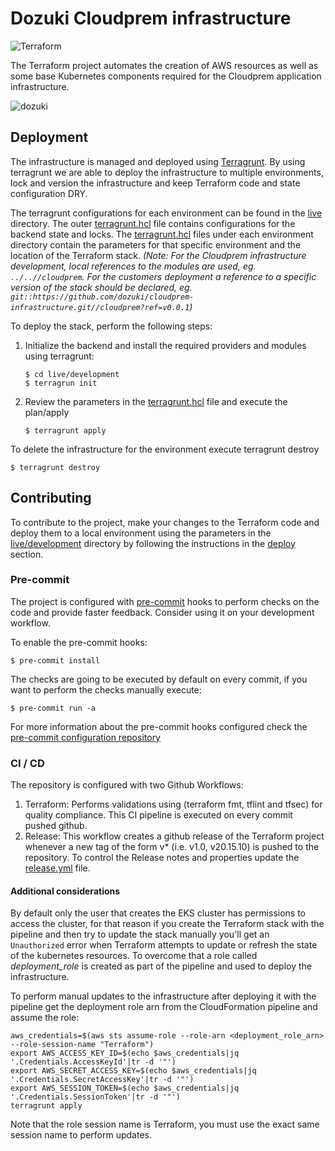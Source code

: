 # Dozuki Cloudprem infrastructure

![Terraform](https://github.com/nclouds/doz-cloudprem-infrastructure/workflows/Terraform/badge.svg)

The Terraform project automates the creation of AWS resources as well as some base Kubernetes components required for the Cloudprem application infrastructure.

![dozuki](https://app.lucidchart.com/publicSegments/view/c01199f1-8171-415f-b3ca-09206a593da5/image.png)

## Deployment

The infrastructure is managed and deployed using [Terragrunt](https://terragrunt.gruntwork.io/docs/#features). By using terragrunt we are able to deploy the infrastructure to multiple environments, lock and version the infrastructure and keep Terraform code and state configuration DRY.

The terragrunt configurations for each environment can be found in the [live](./live) directory. The outer [terragrunt.hcl](./live/terragrunt.hcl) file contains configurations for the backend state and locks. The [terragrunt.hcl](./live/development) files under each environment directory contain the parameters for that specific environment and the location of the Terraform stack. *(Note: For the Cloudprem infrastructure development, local references to the modules are used, eg. `../..//cloudprem`. For the customers deployment a reference to a specific version of the stack should be declared, eg. `git::https://github.com/dozuki/cloudprem-infrastructure.git//cloudprem?ref=v0.0.1`)*

To deploy the stack, perform the following steps:

1. Initialize the backend and install the required providers and modules using terragrunt:

    ```console
    $ cd live/development
    $ terragrun init
    ```

2. Review the parameters in the [terragrunt.hcl](./live/development/terragrunt.hcl) file and execute the plan/apply

    ```console
    $ terragrunt apply
    ```

To delete the infrastructure for the environment execute terragrunt destroy

```console
$ terragrunt destroy
```

## Contributing

To contribute to the project, make your changes to the Terraform code and deploy them to a local environment using the parameters in the [live/development](./live/development) directory by following the instructions in the [deploy](#deploy) section.

### Pre-commit

The project is configured with [pre-commit](https://pre-commit.com/) hooks to perform checks on the code and provide faster feedback. Consider using it on your development workflow.

To enable the pre-commit hooks:

```console
$ pre-commit install
```

The checks are going to be executed by default on every commit, if you want to perform the checks manually execute:

```console
$ pre-commit run -a
```

For more information about the pre-commit hooks configured check the [pre-commit configuration repository](https://github.com/nclouds/pre-commit-terraform)

### CI / CD

The repository is configured with two Github Workflows:

1. Terraform: Performs validations using (terraform fmt, tflint and tfsec) for quality compliance. This CI pipeline is executed on every commit pushed github.
2. Release: This workflow creates a github release of the Terraform project whenever a new tag of the form v* (i.e. v1.0, v20.15.10) is pushed to the repository. To control the Release notes and properties update the [release.yml](./.github/workflows/release.yml) file.

#### Additional considerations

By default only the user that creates the EKS cluster has permissions to access the cluster, for that reason if you create the Terraform stack with the pipeline and then try to update the stack manually you'll get an `Unauthorized` error when Terraform attempts to update or refresh the state of the kubernetes resources. To overcome that a role called *deployment_role* is created as part of the pipeline and used to deploy the infrastructure.

To perform manual updates to the infrastructure after deploying it with the pipeline get the deployment role arn from the CloudFormation pipeline and assume the role:

```console
aws_credentials=$(aws sts assume-role --role-arn <deployment_role_arn> --role-session-name "Terraform")
export AWS_ACCESS_KEY_ID=$(echo $aws_credentials|jq '.Credentials.AccessKeyId'|tr -d '"')
export AWS_SECRET_ACCESS_KEY=$(echo $aws_credentials|jq '.Credentials.SecretAccessKey'|tr -d '"')
export AWS_SESSION_TOKEN=$(echo $aws_credentials|jq '.Credentials.SessionToken'|tr -d '"')
terragrunt apply
```

Note that the role session name is Terraform, you must use the exact same session name to perform updates.